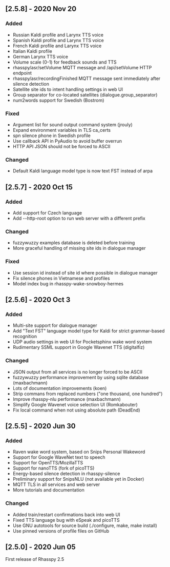 ## [2.5.8] - 2020 Nov 20

### Added

- Russian Kaldi profile and Larynx TTS voice
- Spanish Kaldi profile and Larynx TTS voice
- French Kaldi profile and Larynx TTS voice
- Italian Kaldi profile
- German Larynx TTS voice
- Volume scale (0-1) for feedback sounds and TTS
- rhasspy/asr/setVolume MQTT message and /api/setVolume HTTP endpoint
- rhasspy/asr/recordingFinished MQTT message sent immediately after silence detection
- Satellite site ids to intent handling settings in web UI
- Group separator for co-located satellites (dialogue.group_separator)
- num2words support for Swedish (Bostrom)

### Fixed

- Argument list for sound output command system (jrouly)
- Expand environment variables in TLS ca_certs
- spn silence phone in Swedish profile
- Use callback API in PyAudio to avoid buffer overrun
- HTTP API JSON should not be forced to ASCII

### Changed

- Default Kaldi language model type is now text FST instead of arpa

## [2.5.7] - 2020 Oct 15

### Added

- Add support for Czech language
- Add --http-root option to run web server with a different prefix

### Changed

- fuzzywuzzy examples database is deleted before training
- More graceful handling of missing site ids in dialogue manager

### Fixed

- Use session id instead of site id where possible in dialogue manager
- Fix silence phones in Vietnamese and profiles
- Model index bug in rhasspy-wake-snowboy-hermes

## [2.5.6] - 2020 Oct 3

### Added

- Multi-site support for dialogue manager
- Add "Text FST" language model type for Kaldi for strict grammar-based recognition
- UDP audio settings in web UI for Pocketsphinx wake word system
- Rudimentary SSML support in Google Wavenet TTS (digitalfiz)

### Changed

- JSON output from all services is no longer forced to be ASCII
- fuzzywuzzy performance improvement by using sqlite database (maxbachmann)
- Lots of documentation improvements (koen)
- Strip commans from replaced numbers ("one thousand, one hundred")
- Improve rhasspy-nlu performance (maxbachmann)
- Simplify Google Wavenet voice selection UI (Romkabouter)
- Fix local command when not using absolute path (DeadEnd)

## [2.5.5] - 2020 Jun 30

### Added

- Raven wake word system, based on Snips Personal Wakeword
- Support for Google WaveNet text to speech
- Support for OpenTTS/MozillaTTS
- Support for nanoTTS (fork of picoTTS)
- Energy-based silence detection in rhasspy-silence
- Preliminary support for SnipsNLU (not available yet in Docker)
- MQTT TLS in all services and web server
- More tutorials and documentation

### Changed

- Added train/restart confirmations back into web UI
- Fixed TTS language bug with eSpeak and picoTTS
- Use GNU autotools for source build (./configure, make, make install)
- Use pinned versions of profile files on GitHub

## [2.5.0] - 2020 Jun 05

First release of Rhasspy 2.5
